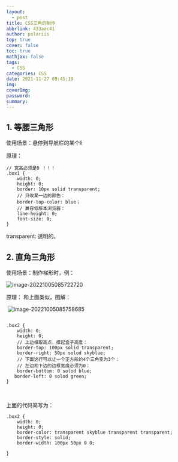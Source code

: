 ```yaml
---
layout:
  - post
title: CSS三角的制作
abbrlink: 433aec41
author: polariis
top: true
cover: false
toc: true
mathjax: false
tags:
  - CSS
categories: CSS
date: 2021-11-27 09:45:19
img:
coverImg:
password:
summary:
---
```




## 1. 等腰三角形

使用场景：悬停到导航栏的某个li

原理：

```
// 宽高必须是0 ！！！
.box1 {
    width: 0;
    height: 0;
    border: 10px solid transparent;
    // 只改某一边的颜色：
    border-top-color: blue；
    // 兼容低版本浏览器：
    line-height: 0;
    font-size: 0;
}
```

transparent: 透明的。



## 2. 直角三角形

使用场景：制作梯形时，例：

  ![image-20221005085722720](https://s2.loli.net/2022/10/05/pwfxo1imyKztODA.png)

原理：	和上面类似，图解：

​    ![image-20221005085758685](https://s2.loli.net/2022/10/05/EAzkygNa9QG23i8.png)

```

.box2 {
    width: 0;
    height: 0;
    // 上边框取高点，撑起盒子高度：
    border-top: 100px solid transparent;
    border-right: 50px solod skyblue;
    // 下面这行可以让一个正方形的4个三角变为3个：
    // 左边和下边的边框宽度必须为0：
    border-bottom: 0 solod blue;
   border-left: 0 solod green;
}
```

​           

上面的代码简写为：

```
.box2 {
    width: 0;
    height: 0;
    border-color: transparent skyblue transparent transparent;
    border-style: solid;
    border-width: 100px 50px 0 0;
    
}
```

​       